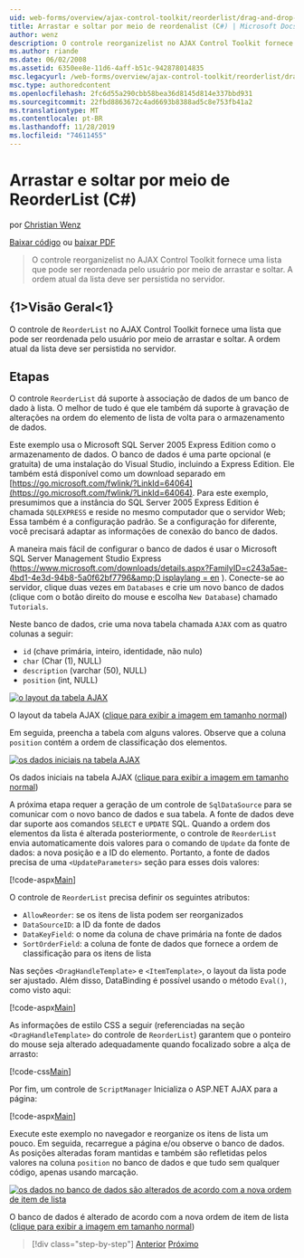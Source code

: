 ```yaml
---
uid: web-forms/overview/ajax-control-toolkit/reorderlist/drag-and-drop-via-reorderlist-cs
title: Arrastar e soltar por meio de reordenalist (C#) | Microsoft Docs
author: wenz
description: O controle reorganizelist no AJAX Control Toolkit fornece uma lista que pode ser reordenada pelo usuário por meio de arrastar e soltar. A ordem atual da lista deve...
ms.author: riande
ms.date: 06/02/2008
ms.assetid: 6350ee8e-11d6-4aff-b51c-942878014835
msc.legacyurl: /web-forms/overview/ajax-control-toolkit/reorderlist/drag-and-drop-via-reorderlist-cs
msc.type: authoredcontent
ms.openlocfilehash: 2fc6d55a290cbb58bea36d8145d814e337bbd931
ms.sourcegitcommit: 22fbd8863672c4ad6693b8388ad5c8e753fb41a2
ms.translationtype: MT
ms.contentlocale: pt-BR
ms.lasthandoff: 11/28/2019
ms.locfileid: "74611455"
---
```

# <a name="drag-and-drop-via-reorderlist-c"></a>Arrastar e soltar por meio de ReorderList (C#)

por [Christian Wenz](https://github.com/wenz)

[Baixar código](https://download.microsoft.com/download/9/3/f/93f8daea-bebd-4821-833b-95205389c7d0/ReorderList5.cs.zip) ou [baixar PDF](https://download.microsoft.com/download/2/d/c/2dc10e34-6983-41d4-9c08-f78f5387d32b/reorderlist5CS.pdf)

> O controle reorganizelist no AJAX Control Toolkit fornece uma lista que pode ser reordenada pelo usuário por meio de arrastar e soltar. A ordem atual da lista deve ser persistida no servidor.

## <a name="overview"></a>{1&gt;Visão Geral&lt;1}

O controle de `ReorderList` no AJAX Control Toolkit fornece uma lista que pode ser reordenada pelo usuário por meio de arrastar e soltar. A ordem atual da lista deve ser persistida no servidor.

## <a name="steps"></a>Etapas

O controle `ReorderList` dá suporte à associação de dados de um banco de dado à lista. O melhor de tudo é que ele também dá suporte à gravação de alterações na ordem do elemento de lista de volta para o armazenamento de dados.

Este exemplo usa o Microsoft SQL Server 2005 Express Edition como o armazenamento de dados. O banco de dados é uma parte opcional (e gratuita) de uma instalação do Visual Studio, incluindo a Express Edition. Ele também está disponível como um download separado em [https://go.microsoft.com/fwlink/?LinkId=64064](https://go.microsoft.com/fwlink/?LinkId=64064). Para este exemplo, presumimos que a instância do SQL Server 2005 Express Edition é chamada `SQLEXPRESS` e reside no mesmo computador que o servidor Web; Essa também é a configuração padrão. Se a configuração for diferente, você precisará adaptar as informações de conexão do banco de dados.

A maneira mais fácil de configurar o banco de dados é usar o Microsoft SQL Server Management Studio Express ([https://www.microsoft.com/downloads/details.aspx?FamilyID=c243a5ae-4bd1-4e3d-94b8-5a0f62bf7796&amp;D isplaylang = en](https://www.microsoft.com/downloads/details.aspx?FamilyID=c243a5ae-4bd1-4e3d-94b8-5a0f62bf7796&amp;DisplayLang=en) ). Conecte-se ao servidor, clique duas vezes em `Databases` e crie um novo banco de dados (clique com o botão direito do mouse e escolha `New Database`) chamado `Tutorials`.

Neste banco de dados, crie uma nova tabela chamada `AJAX` com as quatro colunas a seguir:

- `id` (chave primária, inteiro, identidade, não nulo)
- `char` (Char (1), NULL)
- `description` (varchar (50), NULL)
- `position` (int, NULL)

[![o layout da tabela AJAX](drag-and-drop-via-reorderlist-cs/_static/image2.png)](drag-and-drop-via-reorderlist-cs/_static/image1.png)

O layout da tabela AJAX ([clique para exibir a imagem em tamanho normal](drag-and-drop-via-reorderlist-cs/_static/image3.png))

Em seguida, preencha a tabela com alguns valores. Observe que a coluna `position` contém a ordem de classificação dos elementos.

[![os dados iniciais na tabela AJAX](drag-and-drop-via-reorderlist-cs/_static/image5.png)](drag-and-drop-via-reorderlist-cs/_static/image4.png)

Os dados iniciais na tabela AJAX ([clique para exibir a imagem em tamanho normal](drag-and-drop-via-reorderlist-cs/_static/image6.png))

A próxima etapa requer a geração de um controle de `SqlDataSource` para se comunicar com o novo banco de dados e sua tabela. A fonte de dados deve dar suporte aos comandos `SELECT` e `UPDATE` SQL. Quando a ordem dos elementos da lista é alterada posteriormente, o controle de `ReorderList` envia automaticamente dois valores para o comando de `Update` da fonte de dados: a nova posição e a ID do elemento. Portanto, a fonte de dados precisa de uma `<UpdateParameters>` seção para esses dois valores:

[!code-aspx[Main](drag-and-drop-via-reorderlist-cs/samples/sample1.aspx)]

O controle de `ReorderList` precisa definir os seguintes atributos:

- `AllowReorder`: se os itens de lista podem ser reorganizados
- `DataSourceID`: a ID da fonte de dados
- `DataKeyField`: o nome da coluna de chave primária na fonte de dados
- `SortOrderField`: a coluna de fonte de dados que fornece a ordem de classificação para os itens de lista

Nas seções `<DragHandleTemplate>` e `<ItemTemplate>`, o layout da lista pode ser ajustado. Além disso, DataBinding é possível usando o método `Eval()`, como visto aqui:

[!code-aspx[Main](drag-and-drop-via-reorderlist-cs/samples/sample2.aspx)]

As informações de estilo CSS a seguir (referenciadas na seção `<DragHandleTemplate>` do controle de `ReorderList`) garantem que o ponteiro do mouse seja alterado adequadamente quando focalizado sobre a alça de arrasto:

[!code-css[Main](drag-and-drop-via-reorderlist-cs/samples/sample3.css)]

Por fim, um controle de `ScriptManager` Inicializa o ASP.NET AJAX para a página:

[!code-aspx[Main](drag-and-drop-via-reorderlist-cs/samples/sample4.aspx)]

Execute este exemplo no navegador e reorganize os itens de lista um pouco. Em seguida, recarregue a página e/ou observe o banco de dados. As posições alteradas foram mantidas e também são refletidas pelos valores na coluna `position` no banco de dados e que tudo sem qualquer código, apenas usando marcação.

[![os dados no banco de dados são alterados de acordo com a nova ordem de item de lista](drag-and-drop-via-reorderlist-cs/_static/image8.png)](drag-and-drop-via-reorderlist-cs/_static/image7.png)

O banco de dados é alterado de acordo com a nova ordem de item de lista ([clique para exibir a imagem em tamanho normal](drag-and-drop-via-reorderlist-cs/_static/image9.png))

> [!div class="step-by-step"]
> [Anterior](using-postbacks-with-reorderlist-cs.md)
> [Próximo](using-postbacks-with-reorderlist-vb.md)
